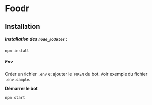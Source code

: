 # Foodr

## Installation

##### Installation des `node_modules` :
```
npm install
```

##### Env
Créer un fichier `.env` et ajouter le `TOKEN` du bot. Voir exemple du fichier `.env.sample`.

**Démarrer le bot**
```
npm start
```